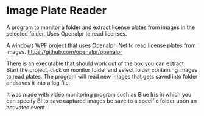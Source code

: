 # Image Plate Reader
A program to monitor a folder and extract license plates from images in the selected folder.  Uses Openalpr to read licenses.

A windows WPF project that uses Openalpr .Net to read license plates from images.
https://github.com/openalpr/openalpr

There is an executable that should work out of the box you can extract.  Start the project, click on monitor folder and select folder containing images to read plates.  The program will read new images that gets saved into folder andsaves it into a log file.

It was made with video monitoring program such as Blue Iris in which you can specify BI to save captured images be save to a specific folder upon an activated event.
